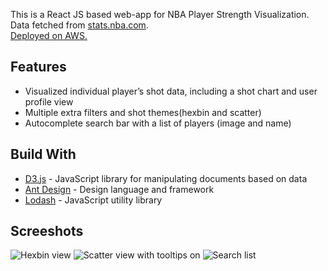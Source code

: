 This is a React JS based web-app for NBA Player Strength Visualization. <br/>
Data fetched from [stats.nba.com](https://stats.nba.com/). <br/>
[Deployed on AWS.]( https://master.d3u575w0pg8trk.amplifyapp.com/)


## Features ##
- Visualized individual player’s shot data, including a shot chart and user profile view
- Multiple extra filters and shot themes(hexbin and scatter) 
- Autocomplete search bar with a list of players (image and name)


## Build With ##
- [D3.js](https://d3js.org/) - JavaScript library for manipulating documents based on data
- [Ant Design](https://ant.design/) - Design language and framework
- [Lodash](https://lodash.com/) - JavaScript utility library


## Screeshots ##
![Hexbin view](https://www.dropbox.com/s/zimxte2nvbb0sx7/Screen%20Shot%202020-07-26%20at%2011.38.12%20PM.png?dl=0 "Hexbin view")
![Scatter view with tooltips on](https://photos.app.goo.gl/WjXCSvg6PHeHp2bg9 "Scatter view with tooltips on")
![Search list](https://photos.app.goo.gl/tVFqqnTcYbGg7cUY8 "Search list")
